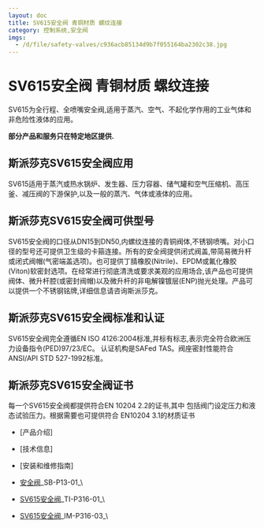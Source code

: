 ```yaml
---
layout: doc
title: SV615安全阀 青铜材质 螺纹连接
category: 控制系统,安全阀
imgs:
  - /d/file/safety-valves/c936acb85134d9b7f055164ba2302c38.jpg
---
```


# SV615安全阀 青铜材质 螺纹连接

SV615为全行程、全喷嘴安全阀,适用于蒸汽、空气、不起化学作用的工业气体和非危险性液体的应用。

**部分产品和服务只在特定地区提供.**

## 斯派莎克SV615安全阀应用

SV615适用于蒸汽或热水锅炉、发生器、压力容器、储气罐和空气压缩机、高压釜、减压阀的下游保护,以及一般的蒸汽、气体或液体的应用。

## 斯派莎克SV615安全阀可供型号

SV615安全阀的口径从DN15到DN50,内螺纹连接的青铜阀体,不锈钢喷嘴。对小口径的型号还可提供卫生级的卡箍连接。所有的安全阀提供闭式阀盖,带简易微升杆或闭式阀帽(气密端盖选项)。也可提供丁腈橡胶(Nitrile)、EPDM或氟化橡胶(Viton)软密封选项。在经常进行彻底清洗或要求美观的应用场合,该产品也可提供阀体、微升杆腔(或密封阀帽)以及微升杆的非电解镍镀层(ENP)抛光处理。产品可以提供一个不锈钢铭牌,详细信息请咨询斯派莎克。

## 斯派莎克SV615安全阀标准和认证

SV615安全阀完全遵循EN ISO 4126:2004标准,并标有标志,表示完全符合欧洲压力设备指令(PED)97/23/EC。 认证机构是SAFed TAS。阀座密封性能符合ANSI/API STD 527-1992标准。

## 斯派莎克SV615安全阀证书

每一个SV615安全阀都提供符合EN 10204 2.2的证书,其中 包括阀门设定压力和液态试验压力。根据需要也可提供符合 EN10204 3.1的材质证书

- [产品介绍]
- [技术信息]
- [安装和维修指南]

- [安全阀](https://assets.spiraxvalve.com/pdf/SB-P13-01-%E5%AE%89%E5%85%A8%E9%98%80%202014.pdf)\_SB-P13-01\_\

- [SV615安全阀](https://assets.spiraxvalve.com/pdf/TI-P316-01-SV615安全阀.pdf)\_TI-P316-01\_\

- [SV615安全阀](https://assets.spiraxvalve.com/pdf/IM-P316-03-SV615安全阀.pdf)\_IM-P316-03\_\
